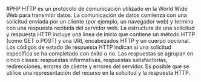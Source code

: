 
#PHP 
HTTP es un protocolo de comunicación utilizado en la World Wide Web para transmitir datos. La comunicación de datos comienza con una solicitud enviada por un cliente (por ejemplo, un navegador web) y termina con una respuesta recibida del servidor web. La estructura de una solicitud y respuesta HTTP incluye una línea de inicio que contiene un método HTTP (como GET o POST) y una URI, encabezados HTTP y un cuerpo opcional. Los códigos de estado de respuesta HTTP indican si una solicitud específica se ha completado con éxito o no. Las respuestas se agrupan en cinco clases: respuestas informativas, respuestas satisfactorias, redirecciones, errores de cliente y errores del servidor. Es posible que se utilice una representación del recurso en la solicitud y la respuesta HTTP.

